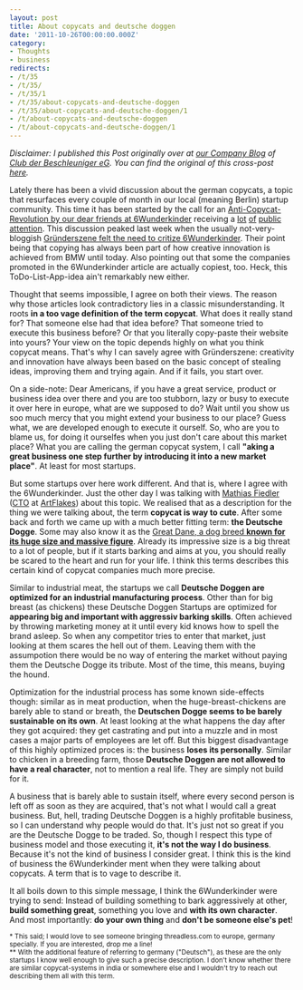 ```yaml
---
layout: post
title: About copycats and deutsche doggen
date: '2011-10-26T00:00:00.000Z'
category:
- Thoughts
- business
redirects:
- /t/35
- /t/35/
- /t/35/1
- /t/35/about-copycats-and-deutsche-doggen
- /t/35/about-copycats-and-deutsche-doggen/1
- /t/about-copycats-and-deutsche-doggen
- /t/about-copycats-and-deutsche-doggen/1
---
```




_Disclaimer: I published this Post originally over at [our Company Blog](http://blog.dieBeschleuniger.de) of [Club der Beschleuniger eG](http://www.dieBeschleuniger.de). You can find the original of this cross-post [here](http://blog.diebeschleuniger.de/2011/10/about-copycats-and-deutsche-doggen.html)._


Lately there has been a vivid discussion about the german copycats, a topic that&nbsp;resurfaces&nbsp;every couple of month in our local (meaning Berlin) startup community. This time it has been started by the call for an <a href="http://www.6wunderkinder.com/blog/2011/08/09/founders-stand-up-the-anti-copycat-revolution-starts-now/">Anti-Copycat-Revolution by our dear friends at 6Wunderkinder</a> receiving a <a href="http://www.techberlin.com/post/8691059569/to-copy-or-not-copy">lot</a> <a href="http://www.basicthinking.de/blog/2011/10/25/arger-uber-eingeschworene-berliner-startup-szene-lost-neue-debatte-uber-copycats-aus/">of</a> <a href="http://www.heise.de/newsticker/meldung/Krach-in-Berliner-Gruenderszene-1365891.html">public</a> <a href="http://www.ksta.de/html/artikel/1314098346298.shtml">attention</a>. This discussion peaked last week when the usually not-very-bloggish <a href="http://www.gruenderszene.de/allgemein/copycats">Gründerszene felt the need to critize 6Wunderkinder</a>. Their point being that copying has always been part of how creative innovation is achieved from BMW until today. Also pointing out&nbsp;that some the companies promoted in the 6Wunderkinder article are actually copiest, too. Heck, this ToDo-List-App-idea ain't remarkably new either.

Thought that seems impossible, I agree on both their views. The reason why those articles look contradictory lies in a classic misunderstanding. It roots  **in a too&nbsp;vage definition of the term copycat**. What does it really stand for? That someone else had that idea before? That someone tried to execute this business before? Or that you literally copy-paste their website into yours? Your view on the topic depends highly on what you think copycat means. That's why I can savely agree with Gründerszene: creativity and innovation have always been based on the basic concept of stealing ideas, improving them and trying again. And if it fails, you start over.

On a side-note: Dear Americans, if you have a great service, product or business idea over there and you are too stubborn, lazy or busy to execute it over here in europe, what are we&nbsp;supposed&nbsp;to do? Wait until you show us soo much mercy that you might extend your business to our place? Guess what, we are developed enough to execute it ourself. So, who are you to blame us, for doing it ourselfes when you just don't care about this market place? What you are calling the german copycat system, I call **"aking a great business one step further by introducing it into a new market place"**. At least for most startups.

But some startups over here work different. And that is, where I agree with the 6Wunderkinder. Just the other day I was talking with <a href="http://twitter.com/majofi">Mathias Fiedler</a> (<a href="http://www.artflakes.com/de/shop/majofi">CTO</a> at <a href="http://www.artflakes.com/">ArtFlakes</a>) about this topic. We realised that as a description for the thing we were talking about, the term  **copycat is way to cute**.&nbsp;After some back and forth we came up with a much better fitting term:  **the Deutsche Dogge**. Some may also know it as the <a href="http://en.wikipedia.org/wiki/Deutsche_Dogge">Great Dane, a dog breed <b>known for its huge size and massive figure</b></a>. Already its impressive size is a big threat to a lot of people, but if it starts barking and aims at you, you should really be scared to the heart and run for your life. I think this terms describes this certain kind of copycat companies much more precise.

Similar to industrial meat, the startups we call  **Deutsche Doggen are optimized for an industrial manufacturing process**. Other than for big breast (as chickens) these Deutsche Doggen Startups are optimized for  **appearing big and important with aggressiv barking skills**. Often achieved by throwing marketing money at it until every kid knows how to spell the brand asleep. So when any competitor tries to enter that market, just looking at them scares the hell out of them. Leaving them with the assumpotion there would be no way of entering the market without paying them the Deutsche Dogge its tribute. Most of the time, this means, buying the hound.

Optimization for the industrial process has some known side-effects though: similar as in meat production, when the huge-breast-chickens are barely able to stand or breath, the  **Deutschen Dogge seems to be barely sustainable on its own**. At least looking at the what happens the day after they got acquired: they get castrating and put into a muzzle and in most cases a major parts of employees are let off.&nbsp;But this biggest disadvantage of this highly optimized proces is: the business  **loses its personally**. Similar to chicken in a breeding farm, those  **Deutsche Doggen are not allowed to have a real character**, not to mention a real life. They are simply not build for it.

A business that is barely able to sustain itself, where every second person is left off as soon as they are acquired, that's not what I would call&nbsp;a great business.&nbsp;But, hell, trading Deutsche Doggen is a highly profitable business, so I can understand why people would do that. It's just not so great if you are the Deutsche Dogge to be traded. So, though I respect this type of business model and those executing it, **it's&nbsp;not the way I do business**. Because it's not the kind of business I consider great. I think this is the kind of business the 6Wunderkinder ment when they were talking about copycats. A term that is to vage to describe it.

It all boils down to this simple message, I think the 6Wunderkinder were trying to send: Instead of building something to bark&nbsp;aggressively&nbsp;at other,  **build something great**, something you love and  **with its own character**. And most importantly: **do your own thing** and **don't be someone else's pet**!


<small>* This said; I would love to see someone bringing threadless.com to europe, germany specially. If you are interested, drop me a line!
<br>
** With the additional feature of referring to germany ("Deutsch"), as these are the only startups I know well enough to give such a precise description. I don't know whether there are similar copycat-systems in india or somewhere else and I wouldn't try to reach out describing them all with this term.</small>
